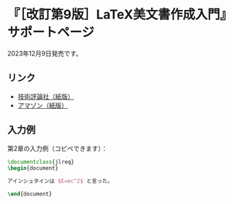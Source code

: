 # 『［改訂第9版］LaTeX美文書作成入門』サポートページ

2023年12月9日発売です。

## リンク

* [技術評論社（紙版）](https://gihyo.jp/book/2023/978-4-297-13889-9)
* [アマゾン（紙版）](https://www.amazon.co.jp/dp/4297138891)

## 入力例

第2章の入力例（コピペできます）：

```latex
\documentclass{jlreq}
\begin{document}

アインシュタインは $E=mc^2$ と言った。

\end{document}
```

